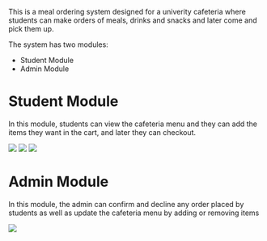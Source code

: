 <p>This is a meal ordering system designed for a univerity cafeteria where students can make orders of meals, drinks and snacks and later come and pick them up.</p>
<p>The system has two modules:</p>
<ul>
<li>Student Module</li>
<li>Admin Module</li>
</ul>
<h1>Student Module</h1>
<p>In this module, students can view the cafeteria menu and they can add the items they want in the cart, and later they can checkout.</p>
<img src="https://user-images.githubusercontent.com/63863253/209917400-e4b26972-32c0-4185-89d3-a9da31063663.png">
<img src="https://user-images.githubusercontent.com/63863253/209917531-8d645998-f7cb-4298-b202-9ace7cfea761.png">
<img src="https://user-images.githubusercontent.com/63863253/209917583-f8863849-037a-450a-8485-43c6b2d71de7.png">
<h1>Admin Module</h1>
<p>In this module, the admin can confirm and decline any order placed by students as well as update the cafeteria menu by adding or removing items</p>
<img src="https://user-images.githubusercontent.com/63863253/209917999-00ef6d62-6c70-44c5-b9c1-fb00bcd98792.png">
